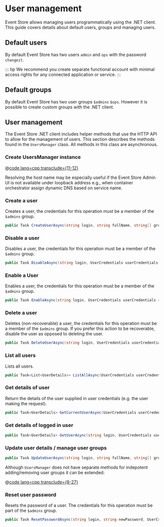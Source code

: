 # User management

Event Store allows managing users programmatically using the .NET client. This guide covers details about default users, groups and managing users.

## Default users

By default Event Store has two users `admin` and `ops` with the password `changeit`.

::: tip
We recommend you create separate functional account with minimal access rights for any connected application or service.
:::

## Default groups

By default Event Store has two user groups `$admins` `$ops`. However it is possible to create custom groups with the .NET client.  

## User management

The Event Store .NET client includes helper methods that use the HTTP API to allow for the management of users. This section describes the methods found in the `UsersManager` class. All methods in this class are asynchronous.

### Create UsersManager instance

@[code lang=cpp transclude={11-12}](@/docs/v5/code-examples/DocsExample/DotNetClient/UsersCreateUsersManager.cs)

Resolving the host name may be especially useful if the Event Store Admin UI is not available under loopback address e.g., when container orchestrator assign dynamic DNS based on service name.

### Create a user

Creates a user, the credentials for this operation must be a member of the `$admins` group.

```csharp
public Task CreateUserAsync(string login, string fullName, string[] groups, string password, UserCredentials userCredentials = null)
```

### Disable a user

Disables a user, the credentials for this operation must be a member of the `$admins` group.

```csharp
public Task DisableAsync(string login, UserCredentials userCredentials = null)
```

### Enable a User

Enables a user, the credentials for this operation must be a member of the `$admins` group.

```csharp
public Task EnableAsync(string login, UserCredentials userCredentials = null)
```

### Delete a user

Deletes (non-recoverable) a user, the credentials for this operation must be a member of the `$admins` group. If you prefer this action to be recoverable, disable the user as opposed to deleting the user.

```csharp
public Task DeleteUserAsync(string login, UserCredentials userCredentials = null)
```

### List all users

Lists all users.

```csharp
public Task<List<UserDetails>> ListAllAsync(UserCredentials userCredentials = null)
```

### Get details of user

Return the details of the user supplied in user credentials (e.g. the user making the request).

```csharp
public Task<UserDetails> GetCurrentUserAsync(UserCredentials userCredentials)
```

### Get details of logged in user

```csharp
public Task<UserDetails> GetUserAsync(string login, UserCredentials userCredentials)
```

### Update user details / manage user groups

```csharp
public Task UpdateUserAsync(string login, string fullName, string[] groups, UserCredentials userCredentials = null)
```

Although `UsersManager` does not have separate methods for indepotent adding/removing user groups it can be extended:

@[code lang=cpp transclude={8-27}](@/docs/v5/code-examples/DocsExample/DotNetClient/UsersManagerExtensions.cs)

### Reset user password

Resets the password of a user. The credentials for this operation must be part of the `$admins` group.

```csharp
public Task ResetPasswordAsync(string login, string newPassword, UserCredentials userCredentials = null)
```
